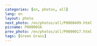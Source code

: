 ```yaml
---
categories: [en, photos, all]
lang: en
layout: photo
next_photo: /en/photos/all/P0000499.html
picname: P0000016
prev_photo: /en/photos/all/P0000017.html
tags: [Green Grass]
---
```

